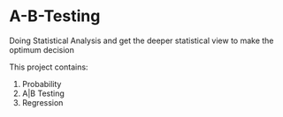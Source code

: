 # A-B-Testing
Doing Statistical Analysis and get the deeper statistical view to make the optimum decision

This project contains:

1) Probability
2) A|B Testing
3) Regression
